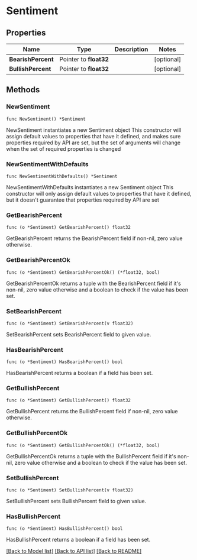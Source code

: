 # Sentiment

## Properties

Name | Type | Description | Notes
------------ | ------------- | ------------- | -------------
**BearishPercent** | Pointer to **float32** |  | [optional] 
**BullishPercent** | Pointer to **float32** |  | [optional] 

## Methods

### NewSentiment

`func NewSentiment() *Sentiment`

NewSentiment instantiates a new Sentiment object
This constructor will assign default values to properties that have it defined,
and makes sure properties required by API are set, but the set of arguments
will change when the set of required properties is changed

### NewSentimentWithDefaults

`func NewSentimentWithDefaults() *Sentiment`

NewSentimentWithDefaults instantiates a new Sentiment object
This constructor will only assign default values to properties that have it defined,
but it doesn't guarantee that properties required by API are set

### GetBearishPercent

`func (o *Sentiment) GetBearishPercent() float32`

GetBearishPercent returns the BearishPercent field if non-nil, zero value otherwise.

### GetBearishPercentOk

`func (o *Sentiment) GetBearishPercentOk() (*float32, bool)`

GetBearishPercentOk returns a tuple with the BearishPercent field if it's non-nil, zero value otherwise
and a boolean to check if the value has been set.

### SetBearishPercent

`func (o *Sentiment) SetBearishPercent(v float32)`

SetBearishPercent sets BearishPercent field to given value.

### HasBearishPercent

`func (o *Sentiment) HasBearishPercent() bool`

HasBearishPercent returns a boolean if a field has been set.

### GetBullishPercent

`func (o *Sentiment) GetBullishPercent() float32`

GetBullishPercent returns the BullishPercent field if non-nil, zero value otherwise.

### GetBullishPercentOk

`func (o *Sentiment) GetBullishPercentOk() (*float32, bool)`

GetBullishPercentOk returns a tuple with the BullishPercent field if it's non-nil, zero value otherwise
and a boolean to check if the value has been set.

### SetBullishPercent

`func (o *Sentiment) SetBullishPercent(v float32)`

SetBullishPercent sets BullishPercent field to given value.

### HasBullishPercent

`func (o *Sentiment) HasBullishPercent() bool`

HasBullishPercent returns a boolean if a field has been set.


[[Back to Model list]](../README.md#documentation-for-models) [[Back to API list]](../README.md#documentation-for-api-endpoints) [[Back to README]](../README.md)


